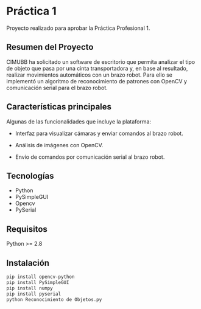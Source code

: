 # Práctica 1
Proyecto realizado para aprobar la Práctica Profesional 1.

## Resumen del Proyecto

CIMUBB ha solicitado un software de escritorio que permita analizar el tipo de objeto que pasa por una cinta transportadora y, en base al resultado, realizar movimientos automáticos con un brazo robot. Para ello se implementó un algoritmo de reconocimiento de patrones con OpenCV y comunicación serial para el brazo robot.

## Características principales

Algunas de las funcionalidades que incluye la plataforma:

* Interfaz para visualizar cámaras y enviar comandos al brazo robot.

* Análisis de imágenes con OpenCV.

* Envío de comandos por comunicación serial al brazo robot.


## Tecnologías

* Python
* PySimpleGUI
* Opencv
* PySerial

## Requisitos

Python >= 2.8

## Instalación

```bash
pip install opencv-python
pip install PySimpleGUI
pip install numpy
pip install pyserial
python Reconocimiento de Objetos.py
```

